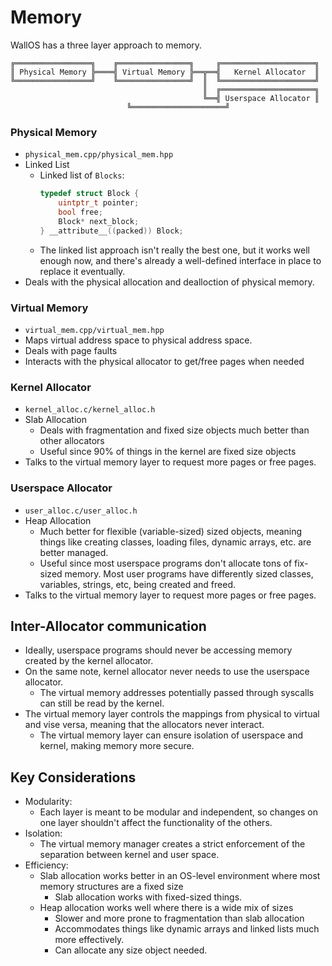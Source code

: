 # Memory

WallOS has a three layer approach to memory.

```
╔═════════════════╗    ╔════════════════╗     ╔═════════════════════╗
║ Physical Memory ╠════╣ Virtual Memory ╠══╦══╣   Kernel Allocator  ║
╚═════════════════╝    ╚════════════════╝  ║  ╚═════════════════════╝
                                           ║  ╔═════════════════════╗
                                           ╚══╣ Userspace Allocator ║
					      ╚═════════════════════╝
```

### Physical Memory

- `physical_mem.cpp/physical_mem.hpp`
- Linked List
  - Linked list of `Blocks`:
    ```c
    typedef struct Block {
        uintptr_t pointer;
        bool free;
        Block* next_block;
    } __attribute__((packed)) Block;
    ```
  - The linked list approach isn't really the best one, but it works well enough now, and there's already a well-defined interface in place to replace it eventually.
- Deals with the physical allocation and dealloction of physical memory.

### Virtual Memory

- `virtual_mem.cpp/virtual_mem.hpp`
- Maps virtual address space to physical address space.
- Deals with page faults
- Interacts with the physical allocator to get/free pages when needed

### Kernel Allocator

- `kernel_alloc.c/kernel_alloc.h`
- Slab Allocation
  - Deals with fragmentation and fixed size objects much better than other allocators
  - Useful since 90% of things in the kernel are fixed size objects
- Talks to the virtual memory layer to request more pages or free pages.

### Userspace Allocator

- `user_alloc.c/user_alloc.h`
- Heap Allocation
  - Much better for flexible (variable-sized) sized objects, meaning things like creating classes, loading files, dynamic arrays, etc. are better managed.
  - Useful since most userspace programs don't allocate tons of fix-sized memory. Most user programs have differently sized classes, variables, strings, etc, being created and freed.
- Talks to the virtual memory layer to request more pages or free pages.

## Inter-Allocator communication

- Ideally, userspace programs should never be accessing memory created by the kernel allocator.
- On the same note, kernel allocator never needs to use the userspace allocator.
  - The virtual memory addresses potentially passed through syscalls can still be read by the kernel.
- The virtual memory layer controls the mappings from physical to virtual and vise versa, meaning that the allocators never interact.
  - The virtual memory layer can ensure isolation of userspace and kernel, making memory more secure.

## Key Considerations

- Modularity:
  - Each layer is meant to be modular and independent, so changes on one layer shouldn't affect the functionality of the others.
- Isolation:
  - The virtual memory manager creates a strict enforcement of the separation between kernel and user space.
- Efficiency:
  - Slab allocation works better in an OS-level environment where most memory structures are a fixed size
    - Slab allocation works with fixed-sized things.
  - Heap allocation works well where there is a wide mix of sizes
    - Slower and more prone to fragmentation than slab allocation
    - Accommodates things like dynamic arrays and linked lists much more effectively.
    - Can allocate any size object needed.
